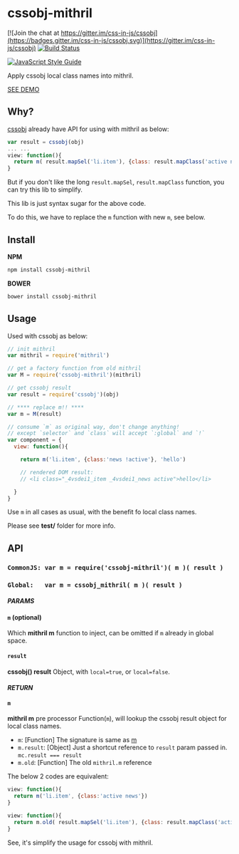 # cssobj-mithril

[![Join the chat at https://gitter.im/css-in-js/cssobj](https://badges.gitter.im/css-in-js/cssobj.svg)](https://gitter.im/css-in-js/cssobj)
[![Build Status](https://travis-ci.org/cssobj/cssobj-mithril.svg?branch=master)](https://travis-ci.org/cssobj/cssobj-mithril)

[![JavaScript Style Guide](https://cdn.rawgit.com/feross/standard/master/badge.svg)](https://github.com/feross/standard)


Apply cssobj local class names into mithril.

[SEE DEMO](https://cssobj.github.io/cssobj-mithril/test/)

## Why?

[cssobj](https://github.com/cssobj/cssobj) already have API for using with mithril as below:

``` javascript
var result = cssobj(obj)
... ...
view: function(){
  return m( result.mapSel('li.item'), {class: result.mapClass('active news')} )
}
```

But if you don't like the long `result.mapSel`, `result.mapClass` function, you can try this lib to simplify.

This lib is just syntax sugar for the above code.

To do this, we have to replace the `m` function with new `m`, see below.

## Install

**NPM**

```bash
npm install cssobj-mithril
```

**BOWER**

```bash
bower install cssobj-mithril
```


## Usage

Used with cssobj as below:

```javascript
// init mithril
var mithril = require('mithril')

// get a factory function from old mithril
var M = require('cssobj-mithril')(mithril)

// get cssobj result
var result = require('cssobj')(obj)

// **** replace m!! ****
var m = M(result)

// consume `m` as original way, don't change anything!
// except `selector` and `class` will accept `:global` and `!`
var component = {
  view: function(){

    return m('li.item', {class:'news !active'}, 'hello')

    // rendered DOM result:
    // <li class="_4vsdei1_item _4vsdei1_news active">hello</li>

  }
}
```

Use `m` in all cases as usual, with the benefit fo local class names.

Please see **test/** folder for more info.

## API

### `CommonJS: var m = require('cssobj-mithril')( m )( result )`
### `Global:   var m = cssobj_mithril( m )( result )`

#### *PARAMS*

#### `m` (optional)

Which **mithril m** function to inject, can be omitted if `m` already in global space.

#### `result`

**cssobj() result** Object, with `local=true`, or `local=false`.

#### *RETURN*

#### `m`

**mithril m** pre processor Function(`m`), will lookup the cssobj result object for local class names.

 - `m`: [Function] The signature is same as [m](http://mithril.js.org/mithril.html#signature)
 - `m.result`: [Object] Just a shortcut reference to `result` param passed in. `mc.result === result`
 - `m.old`: [Function] The old `mithril.m` reference

The below 2 codes are equivalent:

```javascript
view: function(){
  return m('li.item', {class:'active news'})
}
```

```javascript
view: function(){
  return m.old( result.mapSel('li.item'), {class: result.mapClass('active news')} )
}
```

See, it's simplify the usage for cssobj with mithril.



